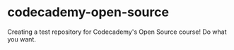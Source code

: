 # codecademy-open-source

Creating a test repository for Codecademy's Open Source course! Do what you want.
